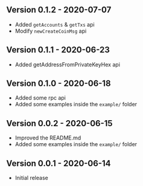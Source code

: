 ## Version 0.1.2 - 2020-07-07
* Added `getAccounts` & `getTxs` api
* Modify `newCreateCoinMsg` api

## Version 0.1.1 - 2020-06-23
* Added getAddressFromPrivateKeyHex api

## Version 0.1.0 - 2020-06-18
* Added some rpc api
* Added some examples inside the `example/` folder

## Version 0.0.2 - 2020-06-15
* Improved the README.md
* Added some examples inside the `example/` folder

## Version 0.0.1 - 2020-06-14
* Initial release
